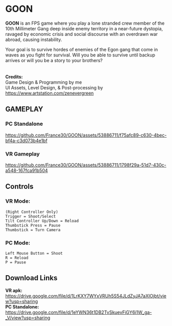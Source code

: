 # GOON
<b>GOON</b> is an FPS game where you play a lone stranded crew member of the 10th Millimeter Gang deep inside enemy territory in a near-future dystopia, ravaged by economic crisis and social discourse with an overdrawn war abroad, causing instability. 

Your goal is to survive hordes of enemies of the Egon gang that come in waves as you fight for survival. Will you be able to survive until backup arrives or will you be a story to your brothers?
<br/><br/><br/>
<b>Credits:</b><br/>
Game Design & Programming by me <br/>
UI Assets, Level Design, & Post-processing by https://www.artstation.com/zenevergreen

## GAMEPLAY
### PC Standalone
https://github.com/France30/GOON/assets/53886711/f75afc89-c630-4bec-bf4a-c3d073b4e1bf

### VR Gameplay


https://github.com/France30/GOON/assets/53886711/1798f29a-51d7-430c-a548-167fca91b504



## Controls
### VR Mode:
	(Right Controller Only)
	Trigger = Shoot/Select
	Tilt Controller Up/Down = Reload
	Thumbstick Press = Pause
	Thumbstick = Turn Camera

### PC Mode:
	Left Mouse Button = Shoot
	R = Reload
	P = Pause

## Download Links
<b>VR apk: </b>https://drive.google.com/file/d/1LrKXY7WYxVRUh5S54JLdZyJA7aXIOjbt/view?usp=sharing<br>
<b>PC Standalone: </b>https://drive.google.com/file/d/1eYWN36t1DB2TvSkuevFiGY6i1W_ga-_V/view?usp=sharing
